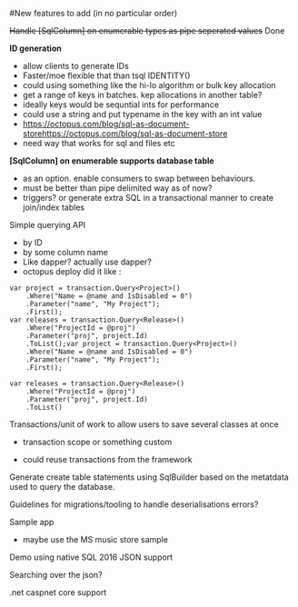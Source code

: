 #New features to add (in no particular order)

<del>Handle [SqlColumn] on enumerable types as pipe seperated values</del> Done 


**ID generation**

* allow clients to generate IDs
* Faster/moe flexible that than tsql IDENTITY()
* could using something like the hi-lo algorithm or bulk key allocation
* get a range of keys in batches. kep allocations in another table? 
* ideally keys would be sequntial ints for performance
* could use a string and put typename in the key with an int value
* https://octopus.com/blog/sql-as-document-storehttps://octopus.com/blog/sql-as-document-store
* need way that works for sql and files etc


**[SqlColumn] on enumerable supports database table**
* as an option. enable consumers to swap between behaviours.
* must be better than pipe delimited way as of now?
* triggers? or generate extra  SQL in a transactional manner to create join/index tables


Simple querying API
* by ID
* by some column name
* Like dapper? actually use dapper? 
* octopus deploy did it like :

```
var project = transaction.Query<Project>()
    .Where("Name = @name and IsDisabled = 0")
    .Parameter("name", "My Project");
    .First();
var releases = transaction.Query<Release>()
    .Where("ProjectId = @proj")
    .Parameter("proj", project.Id)
    .ToList();var project = transaction.Query<Project>()
    .Where("Name = @name and IsDisabled = 0")
    .Parameter("name", "My Project");
    .First();

var releases = transaction.Query<Release>()
    .Where("ProjectId = @proj")
    .Parameter("proj", project.Id)
    .ToList()
```

Transactions/unit of work to allow users to save several classes at once
- transaction scope or something custom
* could reuse transactions from the framework


Generate create table statements using SqlBuilder based on the metatdata used to query the database.


Guidelines for migrations/tooling to handle deserialisations errors?


Sample app
* maybe use the MS music store sample


Demo using native SQL 2016 JSON support


Searching over the json?


.net caspnet core support